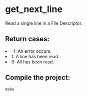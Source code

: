 # get_next_line
Read a single line in a File Descriptor.


## Return cases:

<li> -1: An error occurs. </li>
<li>  1: A line has been read. </li>
<li>  0: All has been read. </li>


## Compile the project:

``make``
